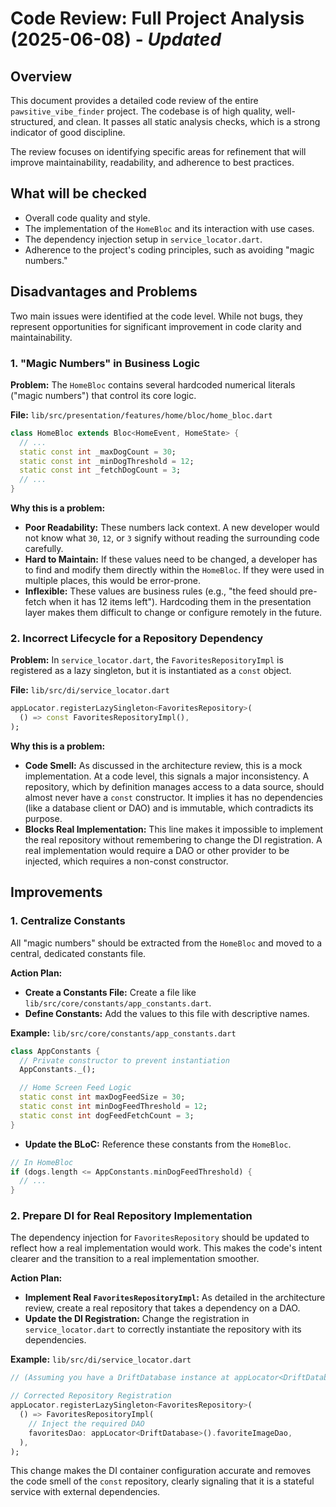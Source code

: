 # Code Review: Full Project Analysis (2025-06-08) - *Updated*

## Overview

This document provides a detailed code review of the entire `pawsitive_vibe_finder` project. The codebase is of high quality, well-structured, and clean. It passes all static analysis checks, which is a strong indicator of good discipline.

The review focuses on identifying specific areas for refinement that will improve maintainability, readability, and adherence to best practices.

## What will be checked

- Overall code quality and style.
- The implementation of the `HomeBloc` and its interaction with use cases.
- The dependency injection setup in `service_locator.dart`.
- Adherence to the project's coding principles, such as avoiding "magic numbers."

## Disadvantages and Problems

Two main issues were identified at the code level. While not bugs, they represent opportunities for significant improvement in code clarity and maintainability.

### 1. "Magic Numbers" in Business Logic

**Problem:** The `HomeBloc` contains several hardcoded numerical literals ("magic numbers") that control its core logic.

**File:** `lib/src/presentation/features/home/bloc/home_bloc.dart`
```dart
class HomeBloc extends Bloc<HomeEvent, HomeState> {
  // ...
  static const int _maxDogCount = 30;
  static const int _minDogThreshold = 12;
  static const int _fetchDogCount = 3;
  // ...
}
```

**Why this is a problem:**
- **Poor Readability:** These numbers lack context. A new developer would not know what `30`, `12`, or `3` signify without reading the surrounding code carefully.
- **Hard to Maintain:** If these values need to be changed, a developer has to find and modify them directly within the `HomeBloc`. If they were used in multiple places, this would be error-prone.
- **Inflexible:** These values are business rules (e.g., "the feed should pre-fetch when it has 12 items left"). Hardcoding them in the presentation layer makes them difficult to change or configure remotely in the future.

### 2. Incorrect Lifecycle for a Repository Dependency

**Problem:** In `service_locator.dart`, the `FavoritesRepositoryImpl` is registered as a lazy singleton, but it is instantiated as a `const` object.

**File:** `lib/src/di/service_locator.dart`
```dart
appLocator.registerLazySingleton<FavoritesRepository>(
  () => const FavoritesRepositoryImpl(),
);
```

**Why this is a problem:**
- **Code Smell:** As discussed in the architecture review, this is a mock implementation. At a code level, this signals a major inconsistency. A repository, which by definition manages access to a data source, should almost never have a `const` constructor. It implies it has no dependencies (like a database client or DAO) and is immutable, which contradicts its purpose.
- **Blocks Real Implementation:** This line makes it impossible to implement the real repository without remembering to change the DI registration. A real implementation would require a DAO or other provider to be injected, which requires a non-const constructor.

## Improvements

### 1. Centralize Constants

All "magic numbers" should be extracted from the `HomeBloc` and moved to a central, dedicated constants file.

**Action Plan:**
- **Create a Constants File:** Create a file like `lib/src/core/constants/app_constants.dart`.
- **Define Constants:** Add the values to this file with descriptive names.

**Example:** `lib/src/core/constants/app_constants.dart`
```dart
class AppConstants {
  // Private constructor to prevent instantiation
  AppConstants._();

  // Home Screen Feed Logic
  static const int maxDogFeedSize = 30;
  static const int minDogFeedThreshold = 12;
  static const int dogFeedFetchCount = 3;
}
```
- **Update the BLoC:** Reference these constants from the `HomeBloc`.

```dart
// In HomeBloc
if (dogs.length <= AppConstants.minDogFeedThreshold) {
  // ...
}
```

### 2. Prepare DI for Real Repository Implementation

The dependency injection for `FavoritesRepository` should be updated to reflect how a real implementation would work. This makes the code's intent clearer and the transition to a real implementation smoother.

**Action Plan:**
- **Implement Real `FavoritesRepositoryImpl`:** As detailed in the architecture review, create a real repository that takes a dependency on a DAO.
- **Update the DI Registration:** Change the registration in `service_locator.dart` to correctly instantiate the repository with its dependencies.

**Example:** `lib/src/di/service_locator.dart`
```dart
// (Assuming you have a DriftDatabase instance at appLocator<DriftDatabase>())

// Corrected Repository Registration
appLocator.registerLazySingleton<FavoritesRepository>(
  () => FavoritesRepositoryImpl(
    // Inject the required DAO
    favoritesDao: appLocator<DriftDatabase>().favoriteImageDao,
  ),
);
```
This change makes the DI container configuration accurate and removes the code smell of the `const` repository, clearly signaling that it is a stateful service with external dependencies. 